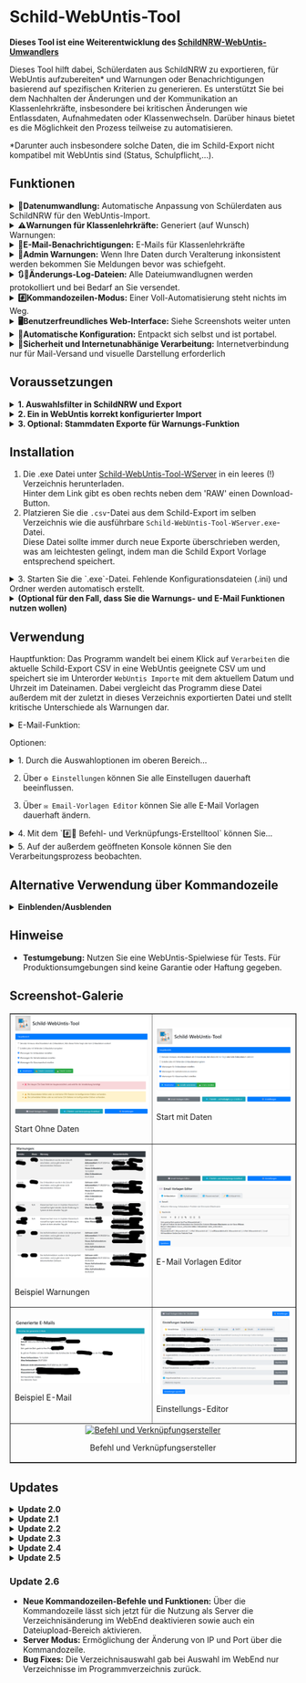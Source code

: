 # Schild-WebUntis-Tool
**Dieses Tool ist eine Weiterentwicklung des [SchildNRW-WebUntis-Umwandlers](https://github.com/CmoneBK/SchildNRW-WebUntis-Umwandler/tree/master)**

Dieses Tool hilft dabei, Schülerdaten aus SchildNRW zu exportieren, für WebUntis aufzubereiten* und Warnungen oder Benachrichtigungen basierend auf spezifischen Kriterien zu generieren. Es unterstützt Sie bei dem Nachhalten der Änderungen und der Kommunikation an Klassenlehrkräfte, insbesondere bei kritischen Änderungen wie Entlassdaten, Aufnahmedaten oder Klassenwechseln. Darüber hinaus bietet es die Möglichkeit den Prozess teilweise zu automatisieren.

*Darunter auch insbesondere solche Daten, die im Schild-Export nicht kompatibel mit WebUntis sind (Status, Schulpflicht,...).

## Funktionen
      
<details><summary><b>🔄Datenumwandlung:</b> Automatische Anpassung von Schülerdaten aus SchildNRW für den WebUntis-Import.</summary>Daten wie Schulpflicht müssen boolsch (Nein->Ja,Ja->Nein) umgekehrt werden damit sie passen. Beim Status wird bei Schild eine 2, 7, 8 ausgegeben, was in WebUntis auch boolschen Werten (Aktiv, Inaktiv, Inaktiv) enspricht. Solche Umwandlungen können grade bei größeren Schulen und täglichem Import mühsam sein. Jetzt nicht mehr.</details>
<details><summary><b>⚠️Warnungen für Klassenlehrkräfte:</b> Generiert (auf Wunsch) Warnungen:</summary>
Menschen machen Fehler und Prozesse sind nicht immer perfekt. So kann es in Schild zu ungünstigen Eingaben kommen die aber noch ungünstigere Konsequenzen haben. Hier werden Warnungen erstellt:
      
  - für Entlassdaten, die in die Zukunft verschoben werden und zu einem nicht dokumentierten Zeitraum führen.
  - für Aufnahmedaten, die in die Vergangenheit verschoben werden und Dokumentationslücken verursachen.
  - für Klassenwechsel, die eine manuelle Nachbearbeitung in WebUntis erfordern.
    </details>
<details><summary><b>📩E-Mail-Benachrichtigungen:</b> E-Mails für Klassenlehrkräfte</summary>Automatisches Generieren und Versenden von (anpassbaren) E-Mails an Klassenlehrkräfte mit detaillierten Informationen zu den Warnungen.</details>
<details><summary><b>📢Admin Warnungen:</b> Wenn Ihre Daten durch Veralterung inkonsistent werden bekommen Sie Meldungen bevor was schiefgeht.</summary>Der Nutzer erhält per Konsole (optional Mail) Meldungen, wenn in den Schild-Daten (plötzlich) Klassen oder Klassenlehrkräfte vorkommen die in den bereitgestellten Klassen- und Lehrkräftedaten noch fehlen.</details>
<details><summary><b>🔃📜Änderungs-Log-Dateien:</b> Alle Dateiumwandlugnen werden protokolliert und bei Bedarf an Sie versendet.</summary>Nach jeder Datenumwandlung wird die aktuelle Import-Datei mit der zuvor erstellten Import-Datei vergleichen und die Unterschiede in Änderungs-Log Dateien festgehalten. Bei Angabe einer E-Mail Adresse ist auch ein Versand an diese möglich.</details>
<details><summary><b>#️⃣Kommandozeilen-Modus:</b> Einer Voll-Automatisierung steht nichts im Weg.</summary>Auf Wunsch kann die gesammte Funktion zur besseren Automatisierung auch per Kommandozeile ausgeführt werden. Dabei gibt es auch nützliche Zusatzfunktionen wie den Log-Versand per E-mail.</details>
<details><summary><b>🖥️Benutzerfreundliches Web-Interface:</b> Siehe Screenshots weiter unten</summary>Auswahl von zu geneirenden Warnungen, Generieren von Berichten, Senden von E-Mails und Editieren der E-Mail Vorlagen sowie Ändern aller Einstellungen und Verzeichnisse direkt über den Browser.</details>
<details><summary><b>🤖Automatische Konfiguration:</b> Entpackt sich selbst und ist portabel.</summary>Erstellt die benötigten Ordner und .ini-Dateien bei der ersten Ausführung, falls diese fehlen.</details>
</details>
<details><summary><b>🔐Sicherheit und Internetunabhänige Verarbeitung:</b> Internetverbindung nur für Mail-Versand und visuelle Darstellung erforderlich</summary>Das Tool verarbeitet Daten unabhängig vom Internet. Eine Verbindung ist bei Nutzung des Kommandozeilenmodus ausschließlich für den Mail-Versand erforderlich. Im Browser-Frontend wird lediglich lesend auf externe visuelle Online Ressourchen zugegriffen. Es werden keinerlei Daten versendet. </details>

## Voraussetzungen
<details>
<summary><b>1. Auswahlsfilter in SchildNRW und Export</b></summary>

- **Filtereinstellungen:**
  - Unten bei Laufbahninfo: `Schuljahr das aktuelle Schuljahr` auswählen
  - Oben rechts bei Status: `Aktiv`, `Abschluss` und `Abgänger` anwählen
  - Sie sollten diesen Filter speichern, damit Sie ihn später über "Auswahl - Vorhandene Filter laden" wieder verwenden können.
- **Ein Export aus SchildNRW als Text/Excel Export, jedoch unbedingt mit der manuell eingegebenen Dateiendung .csv.**
  - Als Seperator ist ";" zu wählen.
  - Erforderliche Daten (idealerweise auch in dieser Reihenfolge): Interne ID-Nummer, Nachname, Vorname, Klasse, Klassenlehrer, Geburtsdatum, Geschlecht, vorrauss. Abschluss, Aufnahmedatum, Entlassdatum, Volljährig, Schulpflicht erfüllt, Status
  - Optionale Daten: E-mail (privat), Telefon-Nr., Fax-Nr., Straße, Postleitzahl, Ortsname

**Hinweise:** Dies wird nicht funktionieren, wenn Sie die Datei als Excel-Datei exportieren und diese als .csv abspeichern. Ergänzen Sie stattdessen manuell die Endung .csv nachdem Sie als Exporttyp die Textdatei ausgewählt haben. Speichern Sie sich diese Exporteinstellung als Vorlage ab, um sie später schneller wieder verwenden zu können.

[Beispiel-Schild-Export](/Beispiel-Dateien/SchildExport.csv)

</details>
<details>
<summary><b>2. Ein in WebUntis korrekt konfigurierter Import</b></summary>

- Als Zeichensatz ist UTF-8 zu wählen.

  <img src="/Beispiel-Dateien/WebUntis%20Importeinstellungen.png" alt="Korrekt konfigurierter WebUntis Import" width="400" />

</details>
<details>
<summary><b>3. Optional: Stammdaten Exporte für Warnungs-Funktion</b></summary>

Falls die Warnungs-Funktion genutzt werden soll (z. B. E-Mail-Benachrichtigungen an Klassenleitungen), benötigen Sie:

- **Stammdaten-Export der Lehrkräfte:**  
  - In WebUntis unter `Stammdaten -> Lehrkräfte`.  
  - Scrollen Sie nach unten zur Seite, um `Berichte` anzuklicken und wählen Sie den CSV-Bericht bei "Lehrkräfte".  
  - **Wichtiger Hinweis:** Das Feld für die E-Mail-Adressen muss mit den Dienst-E-Mail-Adressen der Kollegen gefüllt sein, damit es nachher funktioniert.
  - [Beispiel-Lehrkräfte-Export](/Beispiel-Dateien/Teacher_20241006_1140%202.csv)

- **Stammdaten-Export der Klassen:**  
  - In WebUntis unter `Stammdaten -> Klassen`.  
  - Kopieren Sie die Tabelle in eine Excel-Datei mit folgenden Spalten in genau dieser Reihenfolge (nichts umbenennen):
    - `Auswahl`, `[eine Leere Spalte]`, `Klasse`, `Langname`, `Alias`, `Jahrgangsstufe`, `Text`, `Klassenlehrkraft`, `Klassenlehrkraft`, `Abteilung`, `Von`, `Bis`.
  
  Dies ist darauf ausgelegt, dass Sie die Tabelle aus WebUntis einfach dort reinkopieren können und nichts mehr ändern müssen.
  - Exportieren Sie diese Excel-Datei mit Excel anschließend als `.csv`.
  - [Beispiel-Klassen-Export](/Beispiel-Dateien/Klassen.csv)

**Hinweise:**  
Die generierten CSV-Dateien sollten im Ordner für Klassen- und Lehrerdaten gespeichert werden, die Sie durch die Installation des Programms angelegt und ggf. durch Sie angepasst wurden.
Wenn Sie das Verzeichnis so belassen habne wie sie waren, können Sie die Dateien jetzt schon in die generierten Ordner ablegen. Manche Schulen werden hierfür jedoch einen Ordner auf einem sicheren Netzlaufwerk bevorzugen.  

- **SMTP-Login-Daten Ihres E-Mail Anbieters:**
  Diese sollten Sie haben und bereithalten. Erstellen Sie am besten einen separaten E-Mail Account speziell zum Versand der hier generierten E-Mails. Weiteres unter 'Installation'.

</details>


## Installation
1. Die .exe Datei unter [Schild-WebUntis-Tool-WServer](https://github.com/CmoneBK/Schild-WebUntis-Tool/blob/master/Schild_WebUntis_Tool/dist/Schild-WebUntis-Tool-WServer.exe) in ein leeres (!) Verzeichnis herunterladen.</br>
   Hinter dem Link gibt es oben rechts neben dem 'RAW' einen Download-Button.
2. Platzieren Sie die `.csv`-Datei aus dem Schild-Export im selben Verzeichnis wie die ausführbare `Schild-WebUntis-Tool-WServer.exe`-Datei.</br>
Diese Datei sollte immer durch neue Exporte überschrieben werden, was am leichtesten gelingt, indem man die Schild Export Vorlage entsprechend speichert.
<details><summary>3. Starten Sie die `.exe`-Datei. Fehlende Konfigurationsdateien (.ini) und Ordner werden automatisch erstellt.</summary>
Dazu zählen die settings.ini und email_settings.ini, sowie Verzeichnisse für Klassendaten, das Lehrerdaten, Logs, ExcelExporte (auch Logs) und die WebUntis-Importe.</details>      
<details>
<summary><b>(Optional für den Fall, dass Sie die Warnungs- und E-Mail Funktionen nutzen wollen)</b></summary>
<br>
  
Passen Sie im Browser Ihre Standard-Einstellungen im Bereich `⚙️ Einstellungen` an Ihre Umgebung an:

- Wählen Sie ein Wunsch-Verzeichnis für die Klassendaten 🏫. Sie werden zur Identifkation der Klassenlehrkräfte genutzt.
- Wählen Sie ein Wunsch-Verzeichnis für die Lehrerdaten 🧑‍🏫. Sie werden zur Identifkation der Namen und E-Mail Adressen der Klassenlehrkräfte genutzt.
- Wählen Sie unter `⚠️ Warnungen`, welche Warnungen standardmäßig generiert werden sollen.
- Geben Sie unter `📤 SMTP` die Server- und Logindaten der E-Mail Adresse ein, von der aus die Warnungen gesendet werden sollen.
- Falls Sie die sichere Authentifizierung O-Auth nutzen, geben Sie die entsprechenden Daten im Feld `🔐 O-Auth` ein.
- Falls Sie außerdem Admin-Warnungen und Änderungs-Logs erhalten wollen, geben die bevorzugete Empfangsadresse unter `📧 Admin-Kontakt` ein.
- Falls Sie für den Versand der Änderungs-Logs einen Zeitraum definieren möchten, in dem sie unabhägig davon wie oft der Import ausgeführt wird keine zweite E-Mail erhalten möchten, geben Sie den Zeitraum unter `🎛️Konsole` ein. Dies ist nur wirksam, wenn das Programm über die Kommandozeile gesteuert wird.

Platzieren Sie schließlich die Klassen- und Lehrerdaten-Dateien in den Verzeichnissen. 

<details><summary>Alternativ lassen sich diese Einstellungen auch direkt in den .ini Dateien anpassen</summary>
  
- **`settings.ini`** (Anpassung bei Bedarf. Es werden standardmäßig Ordner im Verzeichnis der `.exe`-Datei erstellt und diese Pfade eingetragen):
  - Abweichende Wunsch-Ordnerpfade für Klassendaten (`classes_directory`) und Lehrerdaten (`teachers_directory`), sowie auch Logfiles (`log_directory`, `xlsx_directory`) können hier eingefügt werden.
  - Für die Nutzung über die Kommandozeile kann hier außerdem ein Zeitintervall (`timeframe_hours`) festgelegt werden wie alt die zuvor geneierte ImportDatei mindestens sein muss für einen Änderungs-Vergleich und Log-Versand per Email relevant zu sein und in welchem kein zweiter Mail-Versand stattfinden kann.
  - Außerdem können Sie hier die Standard-Einstellungen zur Verarbeitung im WebEnd bzw. in der Kommandozeile anpassen.
    
- **`email_settings.ini`** (Anpassung notwendig für E-Mail Versand):
  - SMTP-Konfiguration Ihrer Absender-Adresse für den E-Mail-Versand.
  - Option zur Hinterlegung einer Admin-Email-Adresse für den Versand/Erhalt der Admin-Warnungen und Änderungs-Logs.
  - Email-Vorlagen können hier alternativ zum WebEnd-Editor auch per Coding angepasst werden.
    
</details>
</details>


## Verwendung
Hauptfunktion:
Das Programm wandelt bei einem Klick auf `Verarbeiten` die aktuelle Schild-Export CSV in eine WebUntis geeignete CSV um und speichert sie im Unterorder `WebUntis Importe` mit dem aktuellem Datum und Uhrzeit im Dateinamen. 
Dabei vergleicht das Programm diese Datei außerdem mit der zuletzt in dieses Verzeichnis exportierten Datei und stellt kritische Unterschiede als Warnungen dar.

<details>
<summary>E-Mail-Funktion:</summary>

- Mit einem Klick auf `Emails Generieren` werden E-Mails an die Klassenlehrkräfte der von den Warnungen betroffenen Schülern/Klassen generiert.

- Mit einem Klick auf `Emails Senden` werden diese E-Mails versendet.

</details>

Optionen: 
<details><summary>1. Durch die Auswahloptionen im oberen Bereich... </summary> haben Sie die Möglichkeit für den aktuellen Durchlauf die Erstellung bestimmter Warnungsarten zu verhindern, sowie weitere nützliche Dateien zu erstellen, die auf WebUntis-kritische Fehler in den Stammdaten hindeuten und auch diese notdürftig abzufangen.</details>

2. Über `⚙️ Einstellungen` können Sie alle Einstellugen dauerhaft beeinflussen.

3. Über `✉️ Email-Vorlagen Editor` können Sie alle E-Mail Vorlagen dauerhaft ändern.
<details><summary>4. Mit dem `#️⃣🔗 Befehl- und Verknüpfungs-Erstelltool` können Sie... </summary> z.B. Verknüpfungen geneieren die beim Doppelklick gewählte Prozesse direkt hintereinander ausführen (auch ohne dass ich überhaupt die Webseite öffnet). Gleiches gilt für Kommandozeilen-Befehle.</details>
<details><summary>5. Auf der außerdem geöffneten Konsole können Sie den Verarbeitungsprozess beobachten. </summary> Dort werden auch spezielle Admin-Warnungen angezeigt, falls in der importierten Schild-Datei Klassen oder Klassenlehrkräfte sind, die in Ihren Klassen- bzw. Lehrkräftedateien noch nicht vorkommen. Dies weist auf die Notwendigkeit der Aktualisierung hin.</details>



## Alternative Verwendung über Kommandozeile
<details>
<summary><b>Einblenden/Ausblenden</b></summary>

      
Wichtig: Die hier dargestellten Befehle lassen sich auch mit dem `#️⃣🔗 Befehl- und Verknüpfungs-Erstelltool` generieren. Dieses bietet auch Hinweise und Anleitungen.  
      
- Navigieren Sie in das Verzeichnis der `.exe`, klicken Sie auf die Adresszeile im Explorer, geben Sie `cmd` ein und drücken Sie Enter.
   
- Variante A: Geben Sie `Schild-WebUntis-Tool.exe --no-web --process` ein und drücken Sie Enter. Es wird nur die Hauptfunktion ausgeführt. Warnungen werden nur auf der Konsolde dargestellt.

-  Variante B: Geben Sie `Schild-WebUntis-Tool.exe --no-web --process --generate-emails --send-emails` ein und drücken Sie Enter. Die Warnungen werden per Mail an die Klassenlehrkräfte versendet (korrekte Konfiguration vorrausgesetzt). 
   
In der Konsole sehen Sie den Prozess durchlaufen.

<b>Verfügbare Argumente für die Kommandozeile:</b>
- `--no-web` deaktiviert dabei die Weboberfläche.
- `--process` verarbeitet die Dateien mit den Standardeinstellungen der Weboberfläche (alle Warnungen werden generiert).
- `--generate-emails` generiert die E-Mails auf Grundlage der `email_settings.ini`.
- `--send-emails` versendet die generierten E-Mails auf Grundlage der `email_settings.ini`.
- `--skip-admin-warnings` ermöglicht es, das Generieren von Admin-Warnungen zu deaktivieren.
- `--send-admin-warnings` sendet vorhandene Admin-Warnungen an die in der `email_settings.ini` definierte Admin-E-Mail-Adresse.
- `--no-log` verhindert die Erstellung der `.log`-Datei bei der Verarbeitung. (Funktioniert auch mit WebEnd)
- `--no-xlsx` verhindert die Erstellung der `.xlsx`-Datei bei der Verarbeitung. (Funktioniert auch mit WebEnd)
- `--send-log-email` Ermöglicht den Versand eines Änderungs-Logs (HMTL Tabelle + .xlsx-Datei) per Mail auf Grundlage eines Zeitintervalls für das Mindestalter der Vergleichs-Datei
- `--no-directory-change` Verhindert, dass Verzeichnisse über das WebEnd geändert werden können. Dazu wird der Tab in den Einstellungen entfernt und im BackEnd Funktionen blockiert.
- `--enable-upload` Ermöglicht einen Upload von Dateien in die Verzeichnisse.⚠️ Aus Sicherheitsgründen sollte --enable-upload niemals ohne --no-directory-change verwendet werden!⚠️
- `--host` IP-Adresse, auf der der Server laufen soll (Standard: 0.0.0.0)
- `--port` Port, auf dem der Server laufen soll (Standard: 5000)
</details>

## Hinweise
- **Testumgebung:** Nutzen Sie eine WebUntis-Spielwiese für Tests. Für Produktionsumgebungen sind keine Garantie oder Haftung gegeben.


<body>
  <h2>Screenshot-Galerie</h2>
  <table border="1" cellspacing="10" cellpadding="5" align="center">
    <tr>
      <td>
        <a href="/Screenshots/Start Ohne Daten.png" target="_blank">
          <img src="/Screenshots/Start Ohne Daten.png" alt="Start Ohne Daten" width="300">
        </a>
        <p>Start Ohne Daten</p>
      </td>
      <td>
        <a href="/Screenshots/Start mit Daten.png" target="_blank">
          <img src="/Screenshots/Start mit Daten.png" alt="Start mit Daten" width="300">
        </a>
        <p>Start mit Daten</p>
      </td>
    </tr>
    <tr>
      <td>
        <a href="/Screenshots/Beispiel Warnungen.png" target="_blank">
          <img src="/Screenshots/Beispiel Warnungen.png" alt="Beispiel Warnungen" width="300">
        </a>
        <p>Beispiel Warnungen</p>
      </td>
      <td>
        <a href="/Screenshots/Email Editor NEU.png" target="_blank">
          <img src="/Screenshots/Email Editor NEU.png" alt="E-Mail Vorlagen Editor" width="300">
        </a>
        <p>E-Mail Vorlagen Editor</p>
      </td>
    </tr>
    <tr>
      <td>
        <a href="/Screenshots/Beispiel EMail.png" target="_blank">
          <img src="/Screenshots/Beispiel EMail.png" alt="Beispiel E-Mail" width="300">
        </a>
        <p>Beispiel E-Mail</p>
      </td>
      <td>
        <a href="/Screenshots/Einstellungs-Editor.png" target="_blank">
          <img src="/Screenshots/Einstellungs-Editor.png" alt="Einstellungs-Editor" width="300">
        </a>
        <p>Einstellungs-Editor</p>
      </td>
    </tr>
    <tr>
      <td colspan="2" align="center">
        <a href="/Screenshots/Befehl-und Verknüpfungsersteller.png" target="_blank">
          <img src="/Screenshots/Befehl-und Verknüpfungsersteller.png" alt="Befehl und Verknüpfungsersteller" width="300">
        </a>
        <p>Befehl und Verknüpfungsersteller</p>
      </td>
    </tr>
  </table>
</body>






 
## Updates
<details>
<summary><b>Update 2.0</b></summary>

- **Neue Warnungen:** 
  - Dokumentationslücken bei Aufnahmedatum und Entlassdatum.
  - Detaillierte Warnungsnachrichten mit betroffenen Zeiträumen.
- **E-Mail-Integration:** Vollständig generierte E-Mails für Warnungen direkt über das Tool versenden.
- **Flexibilität:** Benutzerdefinierte Auswahl, welche Warnungen erstellt oder ignoriert werden sollen.
- **Strukturverbesserungen:** Automatische Ordnererstellung für Klassendaten, Lehrerdaten und Importe.

</details>

<details>
<summary><b>Update 2.1</b></summary>

- **Vorlagen-Editor:** Die Email-Vorlagen lassen sich in einer `.ini` Datei und in einem Web-Editor anpassen.
- **Bug-Fix:** Das aktuelle Datum wird bei nicht-dokumentierten Zeiträumen jetzt korrekt berücksichtigt.

</details>
<details>
<summary><b>Update 2.2</b></summary>

- **Kommandozeilen-Argumente:** Es ist nun möglich, das Tool auch von der Kommandozeile aus zu bedienen.
- **Admin-Warnungen:** Bei im Vergleich zur Importdatei fehlenden Klassen oder Klassenlehrkräften in der Klassen- oder Lehrkraftdatei werden Admin-Warnungen generiert und bei Nutzung der Kommandozeile auf Wunsch auch an die hinterlegte Admin Email-Adresse gesendet.
- **Anpassung von Verarbeitungs-Standard-Einstellungen:** Die Standard-Einstellungen für die Verarbeitung im WebEnd bzw. die Verarbeitung über die Kommandozeile lassen sich jetzt über die settings.ini anpassen.

</details>
<details>
<summary><b>Update 2.3</b></summary>
  
- **Änderungs-Log Funktion:** Nach jeder Datenumwandlung wird die aktuelle Import-Datei mit der zuvor erstellten Import-Datei vergleichen und die Unterschiede in Änderungs-Log Dateien festgehalten. 
- **Mehr Kommandozeilen-Argumente:** Es möglich die Erstellung der Änderungs-Logs per Kommandozeilen-Argumente zu unterbinden und Änderungs-Logs per E-Mail (auch auf Grundlage eines Zeitintervalls für das Mindestalter der Vergleichs-Datei) zur zu erhalten. 
</details>
<details>
<summary><b>Update 2.4</b></summary>
  
- **FrontEnd-Einstellungs-Editor:** Alle Standard-Einstellungen lassen sich jetzt über einen Editor im Browser ändern. Darunter Verzeichnisse, Warn-Einstellungen, SMTP-Einstellungen, die Admin-Email Adresse für die Logs,... . Einfach alles :).
- **Befehl-/Verknüpfungs-Ersteller:** Es wurde ein Tool hinzugefügt, mit dem Sie Verknüpfungen und Eingabeaufforderungs-Befehle erstellen können, die bei Ausführung sämtliche gewünschten Funktionen ausführen ohne im (sich nur noch optional öffnenden) WebEnd etwas klicken zu müssen.
- **Alle Verzeichnisse frei wählbar:** Auch das Verzeichnis für die WebUntis Importe ist jetzt frei wählbar.
- **Logo hinzugefügt:** Logo und Favicon für den Browser und die .exe Datei hinzugefügt.
</details>
<details>
<summary><b>Update 2.5</b></summary>

- **Release der Version für die Produktionsumgebung:** Die Entwicklung des Tools ist größtenteils abgeschlossen. Es wurde daher nun auch eine Version für die Produktionsumgebung veröffentlicht. Die Entwicklungsversion wird nicht mehr aktualisiert.
- **Verbesserung der Konsolen-Lesbarkeit:** Die Ausgabe auf der Konsole wurden überarbeitet (erweitert und vervollständigt) und farbcodiert, sodass man Sie besser lesen kann.
</details>

### Update 2.6
- **Neue Kommandozeilen-Befehle und Funktionen:** Über die Kommandozeile lässt sich jetzt für die Nutzung als Server die Verzeichnisänderung im WebEnd deaktivieren sowie auch ein Dateiupload-Bereich aktivieren.
- **Server Modus:** Ermöglichung der Änderung von IP und Port über die Kommandozeile.
- **Bug Fixes:** Die Verzeichnisauswahl gab bei Auswahl im WebEnd nur Verzeichnisse im Programmverzeichnis zurück. 
